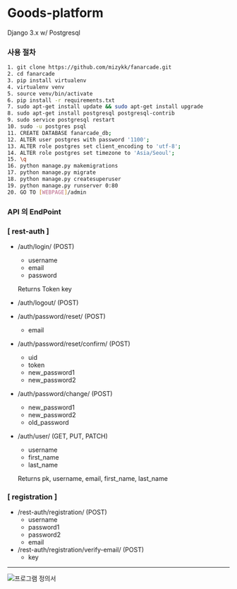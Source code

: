 # Goods-platform
Django 3.x  w/ Postgresql

### 사용 절차
   
```bash
1. git clone https://github.com/mizykk/fanarcade.git    
2. cd fanarcade    
3. pip install virtualenv    
4. virtualenv venv    
5. source venv/bin/activate    
6. pip install -r requirements.txt    
7. sudo apt-get install update && sudo apt-get install upgrade      
8. sudo apt-get install postgresql postgresql-contrib       
9. sudo service postgresql restart    
10. sudo -u postgres psql    
11. CREATE DATABASE fanarcade_db;    
12. ALTER user postgres with password '1100';   
13. ALTER role postgres set client_encoding to 'utf-8';       
14. ALTER role postgres set timezone to 'Asia/Seoul';   
15. \q    
16. python manage.py makemigrations    
17. python manage.py migrate    
18. python manage.py createsuperuser    
19. python manage.py runserver 0:80    
20. GO TO [WEBPAGE]/admin    
```   

### API 의 EndPoint

### [ rest-auth ]

- /auth/login/ (POST)
    - username
    - email
    - password

    Returns Token key

- /auth/logout/ (POST)
- /auth/password/reset/ (POST)
    - email
- /auth/password/reset/confirm/ (POST)
    - uid
    - token
    - new_password1
    - new_password2
- /auth/password/change/ (POST)
    - new_password1
    - new_password2
    - old_password
- /auth/user/ (GET, PUT, PATCH)
    - username
    - first_name
    - last_name

    Returns pk, username, email, first_name, last_name

### [ registration ]

- /rest-auth/registration/ (POST)
    - username
    - password1
    - password2
    - email
- /rest-auth/registration/verify-email/ (POST)
    - key


---   

![프로그램 정의서](https://user-images.githubusercontent.com/58495252/136119763-a8e199b2-22ff-4833-a266-ec423bcac5d0.jpg)
